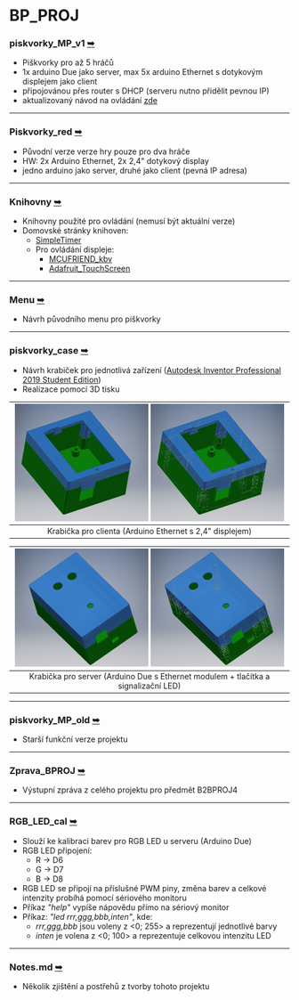 # BP_PROJ


### piskvorky_MP_v1 [➥](piskvorky_MP_v1/)
- Piškvorky pro až 5 hráčů
- 1x arduino Due jako server, max 5x arduino Ethernet s dotykovým displejem jako client
- připojovánou přes router s DHCP (serveru nutno přidělit pevnou IP)
- aktualizovaný návod na ovládání [zde](https://github.com/janzavorka/BP_PROJ/blob/master/piskvorky_MP_v1/manual.md)
---

### Piskvorky_red [➥](Piskvorky_red/)
- Původní verze verze hry pouze pro dva hráče
- HW: 2x Arduino Ethernet, 2x 2,4" dotykový display
- jedno arduino jako server, druhé jako client (pevná IP adresa)
---

### Knihovny [➥](Knihovny/)
- Knihovny použité pro ovládání (nemusí být aktuální verze)
- Domovské stránky knihoven:
    - [SimpleTimer](https://github.com/schinken/SimpleTimer)
    - Pro ovládání displeje:
        - [MCUFRIEND_kbv](https://github.com/prenticedavid/MCUFRIEND_kbv)
        - [Adafruit_TouchScreen](https://github.com/adafruit/Adafruit_TouchScreen)
---

### Menu [➥](Menu/)
- Návrh původního menu pro piškvorky 
---

### piskvorky_case [➥](piskvorky_case/)
- Návrh krabiček pro jednotlivá zařízení ([Autodesk Inventor Professional 2019 Student Edition](https://www.autodesk.cz/products/inventor/overview))
- Realizace pomocí 3D tisku

| <img src="piskvorky_case/client_ArdEthernet_case/Sestava_krabicka2.png" width="49%" alt="Krabička pro clienta" /> <img src="piskvorky_case/client_ArdEthernet_case/Sestava_krabicka1.png" width="49%" alt="Krabička pro clienta" /> |
|:---------:|
|Krabička pro clienta (Arduino Ethernet s 2,4" displejem)|

| <img src="piskvorky_case/server_ArdDue_case/sestava_krabicka2.png" width="49%" alt="Krabička pro server" /> <img src="piskvorky_case/server_ArdDue_case/sestava_krabicka1.png" width="49%" alt="Krabička pro server" /> |
|:---------:|
|Krabička pro server (Arduino Due s Ethernet modulem + tlačítka a signalizační LED)|

 ---
 
### piskvorky_MP_old [➥](piskvorky_MP_old/)
- Starší funkční verze projektu
---

### Zprava_BPROJ [➥](Zprava_BPROJ/)
-  Výstupní zpráva z celého projektu pro předmět B2BPROJ4
---

### RGB_LED_cal [➥](RGB_LED_cal/)
- Slouží ke kalibraci barev pro RGB LED u serveru (Arduino Due)
- RGB LED připojení:
    - R -> D6
    - G -> D7
    - B -> D8
- RGB LED se připojí na příslušné PWM piny, změna barev a celkové intenzity probíhá pomocí sériového monitoru
- Příkaz _"help"_ vypíše nápovědu přímo na sériový monitor
- Příkaz: _"led rrr,ggg,bbb,inten"_, kde:
    - _rrr,ggg,bbb_ jsou voleny z <0;&nbsp;255> a reprezentují jednotlivé barvy
    - _inten_ je volena z <0;&nbsp;100> a reprezentuje celkovou intenzitu LED
 ---
 
 ### Notes.md [➥](Notes.md)
 - Několik zjištění a postřehů z tvorby tohoto projektu
